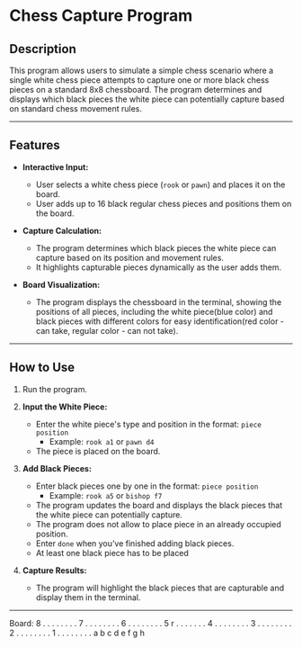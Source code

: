 # Chess Capture Program

## Description

This program allows users to simulate a simple chess scenario where a single white chess piece attempts to capture one or more black chess pieces on a standard 8x8 chessboard. The program determines and displays which black pieces the white piece can potentially capture based on standard chess movement rules.

---

## Features

- **Interactive Input:**

  - User selects a white chess piece (`rook` or `pawn`) and places it on the board.
  - User adds up to 16 black regular chess pieces and positions them on the board.

- **Capture Calculation:**

  - The program determines which black pieces the white piece can capture based on its position and movement rules.
  - It highlights capturable pieces dynamically as the user adds them.

- **Board Visualization:**
  - The program displays the chessboard in the terminal, showing the positions of all pieces, including the white piece(blue color) and black pieces with different colors for easy identification(red color - can take, regular color - can not take).

---

## How to Use

1. Run the program.
2. **Input the White Piece:**
   - Enter the white piece's type and position in the format: `piece position`
     - Example: `rook a1` or `pawn d4`
   - The piece is placed on the board.
3. **Add Black Pieces:**

   - Enter black pieces one by one in the format: `piece position`
     - Example: `rook a5` or `bishop f7`
   - The program updates the board and displays the black pieces that the white piece can potentially capture.
   - The program does not allow to place piece in an already occupied position.
   - Enter `done` when you’ve finished adding black pieces.
   - At least one black piece has to be placed

4. **Capture Results:**
   - The program will highlight the black pieces that are capturable and display them in the terminal.

---

Board:
8 . . . . . . . .
7 . . . . . . . .
6 . . . . . . . .
5 r . . . . . . .
4 . . . . . . . .
3 . . . . . . . .
2 . . . . . . . .
1 . . . . . . . .
a b c d e f g h
